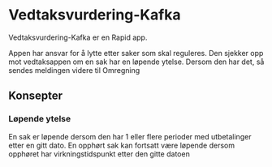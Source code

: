 # Vedtaksvurdering-Kafka

Vedtaksvurdering-Kafka er en Rapid app.

Appen har ansvar for å lytte etter saker som skal reguleres. Den sjekker opp mot vedtaksappen om en sak har en løpende
ytelse. Dersom den har det, så sendes meldingen videre til Omregning

## Konsepter

### Løpende ytelse

En sak er løpende dersom den har 1 eller flere perioder med utbetalinger etter en gitt dato. En opphørt sak kan fortsatt
være løpende dersom opphøret har virkningstidspunkt etter den gitte datoen
